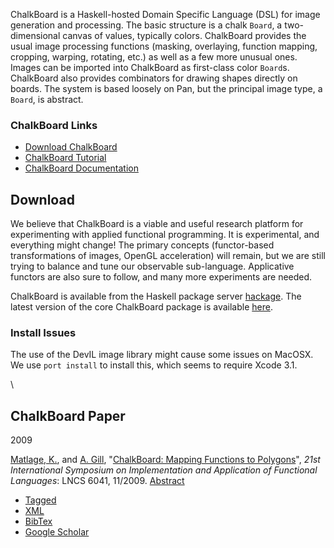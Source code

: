 ChalkBoard is a Haskell-hosted Domain Specific Language (DSL) for image
generation and processing. The basic structure is a chalk `Board`, a
two-dimensional canvas of values, typically colors. ChalkBoard provides
the usual image processing functions (masking, overlaying, function
mapping, cropping, warping, rotating, etc.) as well as a few more
unusual ones. Images can be imported into ChalkBoard as first-class
color `Board`s. ChalkBoard also provides combinators for drawing shapes
directly on boards. The system is based loosely on Pan, but the
principal image type, a `Board`, is abstract.

### ChalkBoard Links

-   [Download ChalkBoard](http://hackage.haskell.org/package/chalkboard)
-   [ChalkBoard
    Tutorial](http://www.ittc.ku.eduTools/ChalkBoard/Tutorial)
-   [ChalkBoard
    Documentation](http://www.ittc.ku.edusites/default/files/chalkboardhaddock/index.html)

Download
--------

We believe that ChalkBoard is a viable and useful research platform for
experimenting with applied functional programming. It is experimental,
and everything might change! The primary concepts (functor-based
transformations of images, OpenGL acceleration) will remain, but we are
still trying to balance and tune our observable sub-language.
Applicative functors are also sure to follow, and many more experiments
are needed.

ChalkBoard is available from the Haskell package server
[hackage](http://hackage.haskell.org/). The latest version of the core
ChalkBoard package is available
[here](http://hackage.haskell.org/package/chalkboard).

### Install Issues

The use of the DevIL image library might cause some issues on MacOSX. We
use `port install` to install this, which seems to require Xcode 3.1.

\

ChalkBoard Paper
----------------

2009

[Matlage, K.](/biblio/author/8), and [A.
Gill](/biblio/author/42), "[ChalkBoard: Mapping Functions to
Polygons](/biblio/view/11)", *21st International Symposium on
Implementation and Application of Functional Languages*: LNCS 6041,
11/2009. [Abstract](/node/11)

-   [Tagged](/biblio/export/tagged/11 "Click to download the EndNote Tagged formatted file")
-   [XML](/biblio/export/xml/11 "Click to download the XML formatted file")
-   [BibTex](/biblio/export/bibtex/11 "Click to download the BibTEX formatted file")
-   [Google
    Scholar](http://scholar.google.com/scholar?btnG=Search%2BScholar&as_q=%22ChalkBoard%3A%2BMapping%2BFunctions%2Bto%2BPolygons%22&as_sauthors=Matlage&as_occt=any&as_epq=&as_oq=&as_eq=&as_publication=&as_ylo=&as_yhi=&as_sdtAAP=1&as_sdtp=1 "Click to search Google Scholar for this entry")

